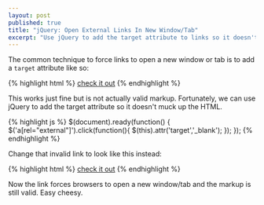 ```yaml
---
layout: post
published: true
title: "jQuery: Open External Links In New Window/Tab"
excerpt: "Use jQuery to add the target attribute to links so it doesn't muck up the HTML."
---
```


The common technique to force links to open a new window or tab is to add a `target` attribute like so:

{% highlight html %}
<a href="http://hulu.com" target="_blank">check it out</a>
{% endhighlight %}

This works just fine but is not actually valid markup. Fortunately, we can use jQuery to add the target attribute so it doesn't muck up the HTML.

{% highlight js %}
$(document).ready(function() {
  $('a[rel="external"]').click(function(){
    $(this).attr('target','_blank');
  });
});
{% endhighlight %}

Change that invalid link to look like this instead:

{% highlight html %}
<a href="http://hulu.com" rel="external">check it out</a>
{% endhighlight %}

Now the link forces browsers to open a new window/tab and the markup is still valid. Easy cheesy.
